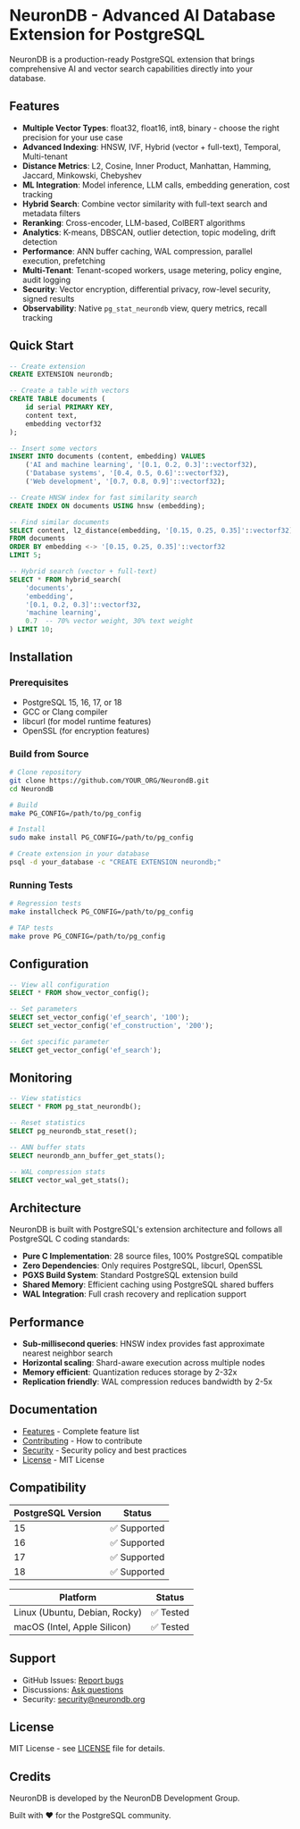 # NeuronDB - Advanced AI Database Extension for PostgreSQL

NeuronDB is a production-ready PostgreSQL extension that brings comprehensive AI and vector search capabilities directly into your database.

## Features

- **Multiple Vector Types**: float32, float16, int8, binary - choose the right precision for your use case
- **Advanced Indexing**: HNSW, IVF, Hybrid (vector + full-text), Temporal, Multi-tenant
- **Distance Metrics**: L2, Cosine, Inner Product, Manhattan, Hamming, Jaccard, Minkowski, Chebyshev
- **ML Integration**: Model inference, LLM calls, embedding generation, cost tracking
- **Hybrid Search**: Combine vector similarity with full-text search and metadata filters
- **Reranking**: Cross-encoder, LLM-based, ColBERT algorithms
- **Analytics**: K-means, DBSCAN, outlier detection, topic modeling, drift detection
- **Performance**: ANN buffer caching, WAL compression, parallel execution, prefetching
- **Multi-Tenant**: Tenant-scoped workers, usage metering, policy engine, audit logging
- **Security**: Vector encryption, differential privacy, row-level security, signed results
- **Observability**: Native `pg_stat_neurondb` view, query metrics, recall tracking

## Quick Start

```sql
-- Create extension
CREATE EXTENSION neurondb;

-- Create a table with vectors
CREATE TABLE documents (
    id serial PRIMARY KEY,
    content text,
    embedding vectorf32
);

-- Insert some vectors
INSERT INTO documents (content, embedding) VALUES
    ('AI and machine learning', '[0.1, 0.2, 0.3]'::vectorf32),
    ('Database systems', '[0.4, 0.5, 0.6]'::vectorf32),
    ('Web development', '[0.7, 0.8, 0.9]'::vectorf32);

-- Create HNSW index for fast similarity search
CREATE INDEX ON documents USING hnsw (embedding);

-- Find similar documents
SELECT content, l2_distance(embedding, '[0.15, 0.25, 0.35]'::vectorf32) AS distance
FROM documents
ORDER BY embedding <-> '[0.15, 0.25, 0.35]'::vectorf32
LIMIT 5;

-- Hybrid search (vector + full-text)
SELECT * FROM hybrid_search(
    'documents', 
    'embedding',
    '[0.1, 0.2, 0.3]'::vectorf32,
    'machine learning',
    0.7  -- 70% vector weight, 30% text weight
) LIMIT 10;
```

## Installation

### Prerequisites

- PostgreSQL 15, 16, 17, or 18
- GCC or Clang compiler
- libcurl (for model runtime features)
- OpenSSL (for encryption features)

### Build from Source

```bash
# Clone repository
git clone https://github.com/YOUR_ORG/NeurondB.git
cd NeurondB

# Build
make PG_CONFIG=/path/to/pg_config

# Install
sudo make install PG_CONFIG=/path/to/pg_config

# Create extension in your database
psql -d your_database -c "CREATE EXTENSION neurondb;"
```

### Running Tests

```bash
# Regression tests
make installcheck PG_CONFIG=/path/to/pg_config

# TAP tests
make prove PG_CONFIG=/path/to/pg_config
```

## Configuration

```sql
-- View all configuration
SELECT * FROM show_vector_config();

-- Set parameters
SELECT set_vector_config('ef_search', '100');
SELECT set_vector_config('ef_construction', '200');

-- Get specific parameter
SELECT get_vector_config('ef_search');
```

## Monitoring

```sql
-- View statistics
SELECT * FROM pg_stat_neurondb();

-- Reset statistics
SELECT pg_neurondb_stat_reset();

-- ANN buffer stats
SELECT neurondb_ann_buffer_get_stats();

-- WAL compression stats
SELECT vector_wal_get_stats();
```

## Architecture

NeuronDB is built with PostgreSQL's extension architecture and follows all PostgreSQL C coding standards:

- **Pure C Implementation**: 28 source files, 100% PostgreSQL compatible
- **Zero Dependencies**: Only requires PostgreSQL, libcurl, OpenSSL
- **PGXS Build System**: Standard PostgreSQL extension build
- **Shared Memory**: Efficient caching using PostgreSQL shared buffers
- **WAL Integration**: Full crash recovery and replication support

## Performance

- **Sub-millisecond queries**: HNSW index provides fast approximate nearest neighbor search
- **Horizontal scaling**: Shard-aware execution across multiple nodes
- **Memory efficient**: Quantization reduces storage by 2-32x
- **Replication friendly**: WAL compression reduces bandwidth by 2-5x

## Documentation

- [Features](FEATURES.md) - Complete feature list
- [Contributing](CONTRIBUTING.md) - How to contribute
- [Security](SECURITY.md) - Security policy and best practices
- [License](LICENSE) - MIT License

## Compatibility

| PostgreSQL Version | Status |
|--------------------|--------|
| 15                 | ✅ Supported |
| 16                 | ✅ Supported |
| 17                 | ✅ Supported |
| 18                 | ✅ Supported |

| Platform | Status |
|----------|--------|
| Linux (Ubuntu, Debian, Rocky) | ✅ Tested |
| macOS (Intel, Apple Silicon) | ✅ Tested |

## Support

- GitHub Issues: [Report bugs](https://github.com/YOUR_ORG/NeurondB/issues)
- Discussions: [Ask questions](https://github.com/YOUR_ORG/NeurondB/discussions)
- Security: security@neurondb.org

## License

MIT License - see [LICENSE](LICENSE) file for details.

## Credits

NeuronDB is developed by the NeuronDB Development Group.

Built with ❤️ for the PostgreSQL community.
